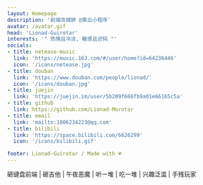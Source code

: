 ```yaml
---
layout: Homepage
description: '前端攻城狮 @乘云小程序'
avatar: /avatar.gif
head: 'Lionad-Guirotar'
interests: '" 热情且冷淡, 敏感且迟钝 "'
socials:
- title: netease-music
  link: 'https://music.163.com/#/user/home?id=64236446'
  icon: '/icons/netease.jpg'
- title: douban
  link: 'https://www.douban.com/people/lionad/'
  icon: '/icons/douban.jpg'
- title: juejin
  link: 'https://juejin.im/user/5b209f666fb9a01e66165c5a'
- title: github
  link: https://github.com/Lionad-Morotar
- title: email
  link: 'mailto:1806234223@qq.com' 
- title: bilibili
  link: 'https://space.bilibili.com/6626299'
  icon: '/icons/bilibili.gif'

footer: Lionad-Guirotar / Made with 💗
---
```


砸键盘前端 | 砸吉他 | 午夜恶魔 | 听一堆 | 吃一堆 |  兴趣泛滥 | 手残玩家